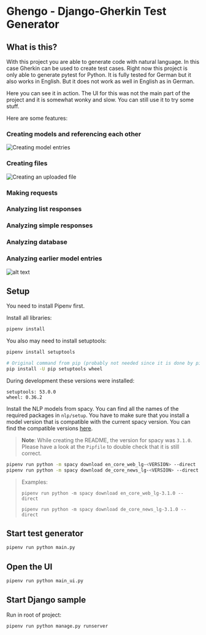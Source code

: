 # Ghengo - Django-Gherkin Test Generator

## What is this?
With this project you are able to generate code with natural language. In this case Gherkin can be
used to create test cases. Right now this project is only able to generate pytest for Python.
It is fully tested for German but it also works in English. But it does not work as well in English as in German.

Here you can see it in action. The UI for this was not the main part of the project and it is somewhat wonky and
slow. You can still use it to try some stuff.

Here are some features:

### Creating models and referencing each other

![Creating model entries](img/model_creation.gif)

### Creating files

![Creating an uploaded file](img/file_creation.gif)

### Making requests


### Analyzing list responses


### Analyzing simple responses


### Analyzing database


### Analyzing earlier model entries

![alt text](img/ui_demo_fast.gif)

## Setup
You need to install Pipenv first.

Install all libraries:
```bash
pipenv install
```

You also may need to install setuptools:
```bash
pipenv install setuptools

# Original command from pip (probably not needed since it is done by pipenv):
pip install -U pip setuptools wheel
```

During development these versions were installed:
``` 
setuptools: 53.0.0
wheel: 0.36.2
```

Install the NLP models from spacy. You can find all the names of the required packages in `nlp/setup`.
You have to make sure that you install a model version that is compatible with the current spacy version.
You can find the compatible versions [here](https://github.com/explosion/spacy-models/blob/master/compatibility.json).

> **Note**: While creating the README, the version for spacy was `3.1.0`. Please have a look at the `Pipfile` to double 
> check that it is still correct.


```bash
pipenv run python -m spacy download en_core_web_lg-<VERSION> --direct
pipenv run python -m spacy download de_core_news_lg-<VERSION> --direct
```

> Examples:
> 
> `pipenv run python -m spacy download en_core_web_lg-3.1.0 --direct`
> 
> `pipenv run python -m spacy download de_core_news_lg-3.1.0 --direct`

## Start test generator
```bash
pipenv run python main.py
```

## Open the UI
```bash
pipenv run python main_ui.py
```

## Start Django sample

Run in root of project:
```bash
pipenv run python manage.py runserver
```

